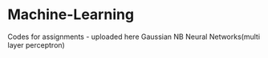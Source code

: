 # Machine-Learning

Codes for assignments - uploaded here
Gaussian NB
Neural Networks(multi layer perceptron)

